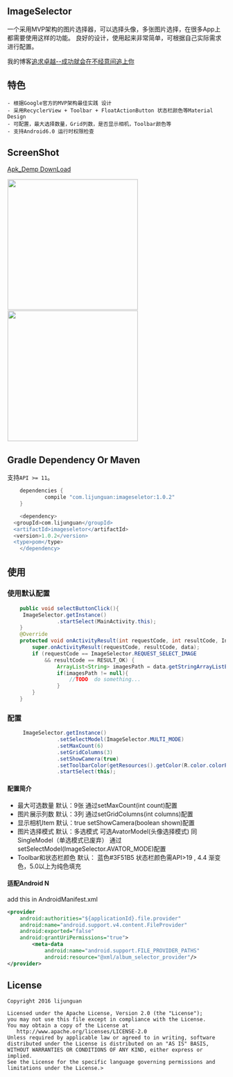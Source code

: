 ## ImageSelector 

一个采用MVP架构的图片选择器，可以选择头像，多张图片选择，在很多App上都需要使用这样的功能。
良好的设计，使用起来非常简单，可根据自己实际需求进行配置。

我的博客[追求卓越--成功就会在不经意间追上你](https://lijunguan.github.io)

## 特色

    - 根据Google官方的MVP架构最佳实践 设计
    - 采用RecyclerView + Toolbar + FloatActionButton 状态栏颜色等Material Design
    - 可配置，最大选择数量，Grid列数，是否显示相机，Toolbar颜色等
    - 支持Android6.0 运行时权限检查

## ScreenShot

[Apk_Demp DownLoad](https://raw.githubusercontent.com/lijunguan/AlbumSelector/master/screenshot/sample-imagselector.apk)

<div class='row'>
    <img src='https://raw.githubusercontent.com/lijunguan/AlbumSelector/master/screenshot/ScrennShot1.gif' width="300px" style='border: #f1f1f1 solid 1px'/>
    <img src='https://raw.githubusercontent.com/lijunguan/AlbumSelector/master/screenshot/ScrennShot2.gif' width="300px" style='border: #f1f1f1 solid 1px'/>
</div>

## Gradle Dependency Or Maven

支持`API >= 11`。

```groovy
    dependencies {
            compile "com.lijunguan:imageseletor:1.0.2"
    }

```

```groovy
    <dependency>
  <groupId>com.lijunguan</groupId>
  <artifactId>imageseletor</artifactId>
  <version>1.0.2</version>
  <type>pom</type>
    </dependency>
```

## 使用

### 使用默认配置

```java
    public void selectButtonClick(){
     ImageSelector.getInstance()
                .startSelect(MainActivity.this);
    }
    @Override
    protected void onActivityResult(int requestCode, int resultCode, Intent data) {
        super.onActivityResult(requestCode, resultCode, data);
        if (requestCode == ImageSelector.REQUEST_SELECT_IMAGE 
            && resultCode == RESULT_OK) {
                ArrayList<String> imagesPath = data.getStringArrayListExtra(ImageSelector.SELECTED_RESULT);
                if(imagesPath != null){
                    //TODO  do something...
                }
        }
    }
```

### 配置

```java
     ImageSelector.getInstance()
                .setSelectModel(ImageSelector.MULTI_MODE)
                .setMaxCount(6)
                .setGridColumns(3)
                .setShowCamera(true)
                .setToolbarColor(getResources().getColor(R.color.colorPrimary))
                .startSelect(this);
```

#### 配置简介

- 最大可选数量
    默认：9张 通过setMaxCount(int count)配置
- 图片展示列数
    默认：3列 通过setGridColumns(int columns)配置
- 显示相机Item
    默认：true setShowCamera(boolean shown)配置
- 图片选择模式
    默认：多选模式  可选AvatorModel(头像选择模式) 同 SingleModel（单选模式已废弃） 通过setSelectModel(ImageSelector.AVATOR_MODE)配置
- Toolbar和状态栏颜色
    默认： 蓝色#3F51B5  状态栏颜色需API>19 , 4.4 渐变色，5.0以上为纯色填充

#### 适配Android N

add this in AndroidManifest.xml

```xml
<provider
    android:authorities="${applicationId}.file.provider"
    android:name="android.support.v4.content.FileProvider"
    android:exported="false"
    android:grantUriPermissions="true">
        <meta-data
            android:name="android.support.FILE_PROVIDER_PATHS"
            android:resource="@xml/album_selector_provider"/>
</provider>
```

## License

    Copyright 2016 lijunguan

    Licensed under the Apache License, Version 2.0 (the "License");
    you may not use this file except in compliance with the License.
    You may obtain a copy of the License at
       http://www.apache.org/licenses/LICENSE-2.0
    Unless required by applicable law or agreed to in writing, software
    distributed under the License is distributed on an "AS IS" BASIS,
    WITHOUT WARRANTIES OR CONDITIONS OF ANY KIND, either express or implied.
    See the License for the specific language governing permissions and
    limitations under the License.>
